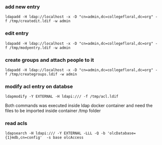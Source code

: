 
### add new entry
```
ldapadd -H ldap://localhost -x -D "cn=admin,dc=collegefloral,dc=org" -f /tmp/createdit.ldif -w admin
```

### edit entry
```
ldapadd -H ldap://localhost -x -D "cn=admin,dc=collegefloral,dc=org" -f /tmp/modyentry.ldif -w admin
```

### create groups and attach people to it 
```
ldapadd -H ldap://localhost -x -D "cn=admin,dc=collegefloral,dc=org" -f /tmp/creategroups.ldif -w admin
```

### modify acl entry on databse
```
ldapmodify -Y EXTERNAL -H ldapi:/// -f /tmp/acl.ldif
```

Both commands was executed inside ldap docker container and need the files to be imported inside container /tmp folder


### read acls
```
ldapsearch -H ldapi:/// -Y EXTERNAL -LLL -Q -b 'olcDatabase={1}mdb,cn=config'  -s base olcAccess
```